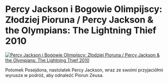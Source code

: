 Percy Jackson i Bogowie Olimpijscy: Złodziej Pioruna / Percy Jackson & the Olympians: The Lightning Thief 2010 
=============
[![Percy Jackson i Bogowie Olimpijscy: Złodziej Pioruna / Percy Jackson & the Olympians: The Lightning Thief 2010 ](http://vidos.pl/images/player.gif)](http://vidos.pl/percy-jackson-i-bogowie-olimpijscy-zlodziej-pioruna-percy-jackson-the-olympians-the-lightning-thief-2010)

 Potomek Posejdona, nastolatek Percy Jackson, wraz ze swoimi przyjaciółmi wyrusza w podróż, aby odnaleźć Piorun Zeusa.

